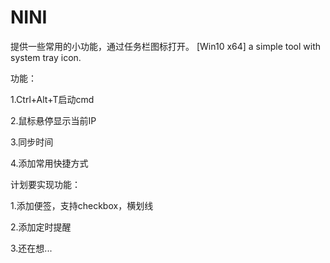 # NINI
提供一些常用的小功能，通过任务栏图标打开。
[Win10 x64] a simple tool with system tray icon.


功能：

1.Ctrl+Alt+T启动cmd

2.鼠标悬停显示当前IP

3.同步时间

4.添加常用快捷方式


计划要实现功能：

1.添加便签，支持checkbox，横划线

2.添加定时提醒

3.还在想...


